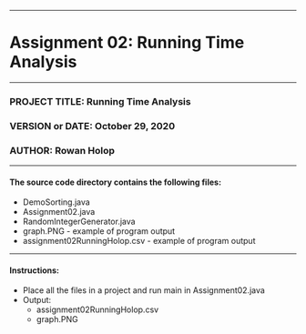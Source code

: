 ------------------------------------------------------------------------
# Assignment 02: Running Time Analysis
------------------------------------------------------------------------
### PROJECT TITLE: Running Time Analysis
### VERSION or DATE: October 29, 2020
### AUTHOR: Rowan Holop
------------------------------------------------------------------------
#### The source code directory contains the following files:
* DemoSorting.java 
* Assignment02.java
* RandomIntegerGenerator.java
* graph.PNG - example of program output
* assignment02RunningHolop.csv - example of program output
------------------------------------------------------------------------
#### Instructions:
* Place all the files in a project and run main in Assignment02.java
* Output:
    * assignment02RunningHolop.csv
    * graph.PNG
